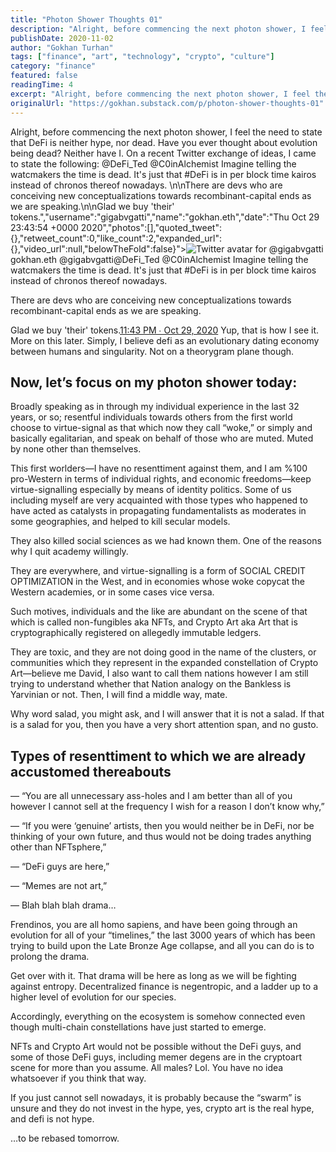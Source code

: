 ```yaml
---
title: "Photon Shower Thoughts 01"
description: "Alright, before commencing the next photon shower, I feel the need to state that DeFi is neither hype, nor dead. Have you ever thought about evolution being dead? Neither have I. On a recent Twitter e..."
publishDate: 2020-11-02
author: "Gokhan Turhan"
tags: ["finance", "art", "technology", "crypto", "culture"]
category: "finance"
featured: false
readingTime: 4
excerpt: "Alright, before commencing the next photon shower, I feel the need to state that DeFi is neither hype, nor dead. Have you ever thought about evolution being dead? Neither have I. On a recent Twitter e..."
originalUrl: "https://gokhan.substack.com/p/photon-shower-thoughts-01"
---
```


Alright, before commencing the next photon shower, I feel the need to state that DeFi is neither hype, nor dead. Have you ever thought about evolution being dead? Neither have I. On a recent Twitter exchange of ideas, I came to state the following:
@DeFi_Ted @C0inAlchemist Imagine telling the watcmakers the time is dead. It's just that #DeFi is in per block time kairos instead of chronos thereof nowadays. \n\nThere are devs who are conceiving new conceptualizations towards recombinant-capital ends as we are speaking.\n\nGlad we buy 'their' tokens.","username":"gigabvgatti","name":"gokhan.eth","date":"Thu Oct 29 23:43:54 +0000 2020","photos":[],"quoted_tweet":{},"retweet_count":0,"like_count":2,"expanded_url":{},"video_url":null,"belowTheFold":false}">![Twitter avatar for @gigabvgatti](https://substackcdn.com/image/twitter_name/w_96/gigabvgatti.jpg)gokhan.eth @gigabvgatti@DeFi_Ted @C0inAlchemist Imagine telling the watcmakers the time is dead. It's just that #DeFi is in per block time kairos instead of chronos thereof nowadays. 

There are devs who are conceiving new conceptualizations towards recombinant-capital ends as we are speaking.

Glad we buy 'their' tokens.[11:43 PM ∙ Oct 29, 2020](https://twitter.com/gigabvgatti/status/1321960986610458628)
Yup, that is how I see it. More on this later. Simply, I believe defi as an evolutionary dating economy between humans and singularity. Not on a theorygram plane though.

## Now, let’s focus on my photon shower today:

Broadly speaking as in through my individual experience in the last 32 years, or so; resentful individuals towards others from the first world choose to virtue-signal as that which now they call “woke,” or simply and basically egalitarian, and speak on behalf of those who are muted. Muted by none other than themselves.

This first worlders—I have no resenttiment against them, and I am %100 pro-Western in terms of individual rights, and economic freedoms—keep virtue-signalling especially by means of identity politics. Some of us including myself are very acquainted with those types who happened to have acted as catalysts in propagating fundamentalists as moderates in some geographies, and helped to kill secular models.

They also killed social sciences as we had known them. One of the reasons why I quit academy willingly.

They are everywhere, and virtue-signalling is a form of SOCIAL CREDIT OPTIMIZATION in the West, and in economies whose woke copycat the Western academies, or in some cases vice versa.

Such motives, individuals and the like are abundant on the scene of that which is called non-fungibles aka NFTs, and Crypto Art aka Art that is cryptographically registered on allegedly immutable ledgers.

They are toxic, and they are not doing good in the name of the clusters, or communities which they represent in the expanded constellation of Crypto Art—believe me David, I also want to call them nations however I am still trying to understand whether that Nation analogy on the Bankless is Yarvinian or not. Then, I will find a middle way, mate.

Why word salad, you might ask, and I will answer that it is not a salad. If that is a salad for you, then you have a very short attention span, and no gusto. 

## Types of resenttiment to which we are already accustomed thereabouts

— “You are all unnecessary ass-holes and I am better than all of you however I cannot sell at the frequency I wish for a reason I don’t know why,”

— “If you were ‘genuine’ artists, then you would neither be in DeFi, nor be thinking of your own future, and thus would not be doing trades anything other than NFTsphere,”

— “DeFi guys are here,”

— “Memes are not art,”

— Blah blah blah drama…

Frendinos, you are all homo sapiens, and have been going through an evolution for all of your “timelines,” the last 3000 years of which has been trying to build upon the Late Bronze Age collapse, and all you can do is to prolong the drama.

Get over with it. That drama will be here as long as we will be fighting against entropy. Decentralized finance is negentropic, and a ladder up to a higher level of evolution for our species. 

Accordingly, everything on the ecosystem is somehow connected even though multi-chain constellations have just started to emerge.

NFTs and Crypto Art would not be possible without the DeFi guys, and some of those DeFi guys, including memer degens are in the cryptoart scene for more than you assume. All males? Lol. You have no idea whatsoever if you think that way.

If you just cannot sell nowadays, it is probably because the “swarm” is unsure and they do not invest in the hype, yes, crypto art is the real hype, and defi is not hype.

…to be rebased tomorrow.